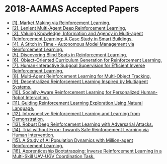 # 2018-AAMAS Accepted Papers

 - [[1]. Market Making via Reinforcement Learning.](http://dl.acm.org/citation.cfm?id=3237450)
 - [[2]. Lenient Multi-Agent Deep Reinforcement Learning.](http://dl.acm.org/citation.cfm?id=3237451)
 - [[3]. Valuing Knowledge, Information and Agency in Multi-agent Reinforcement Learning: A Case Study in Smart Buildings.](http://dl.acm.org/citation.cfm?id=3237470)
 - [[4]. A Stitch in Time - Autonomous Model Management via Reinforcement Learning.](http://dl.acm.org/citation.cfm?id=3237846)
 - [[5]. Discovering Blind Spots in Reinforcement Learning.](http://dl.acm.org/citation.cfm?id=3237849)
 - [[6]. Object-Oriented Curriculum Generation for Reinforcement Learning.](http://dl.acm.org/citation.cfm?id=3237850)
 - [[7]. Human-Interactive Subgoal Supervision for Efficient Inverse Reinforcement Learning.](http://dl.acm.org/citation.cfm?id=3237906)
 - [[8]. Multi-Agent Reinforcement Learning for Multi-Object Tracking.](http://dl.acm.org/citation.cfm?id=3237908)
 - [[9]. Decentralized Reinforcement Learning Inspired by Multiagent Systems.](http://dl.acm.org/citation.cfm?id=3237955)
 - [[10]. Socially-Aware Reinforcement Learning for Personalized Human-Robot Interaction.](http://dl.acm.org/citation.cfm?id=3237972)
 - [[11]. Guiding Reinforcement Learning Exploration Using Natural Language.](http://dl.acm.org/citation.cfm?id=3238036)
 - [[12]. Introspective Reinforcement Learning and Learning from Demonstration.](http://dl.acm.org/citation.cfm?id=3238048)
 - [[13]. Robust Deep Reinforcement Learning with Adversarial Attacks.](http://dl.acm.org/citation.cfm?id=3238064)
 - [[14]. Trial without Error: Towards Safe Reinforcement Learning via Human Intervention.](http://dl.acm.org/citation.cfm?id=3238074)
 - [[15]. A Study of AI Population Dynamics with Million-agent Reinforcement Learning.](http://dl.acm.org/citation.cfm?id=3238096)
 - [[16]. Apprenticeship Bootstrapping: Inverse Reinforcement Learning in a Multi-Skill UAV-UGV Coordination Task.](http://dl.acm.org/citation.cfm?id=3238121)
